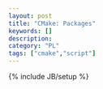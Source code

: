 ```yaml
--- 
layout: post 
title: "CMake: Packages" 
keywords: [] 
description: 
category: "PL"
tags: ["cmake","script"] 
--- 
```

{% include JB/setup %}
